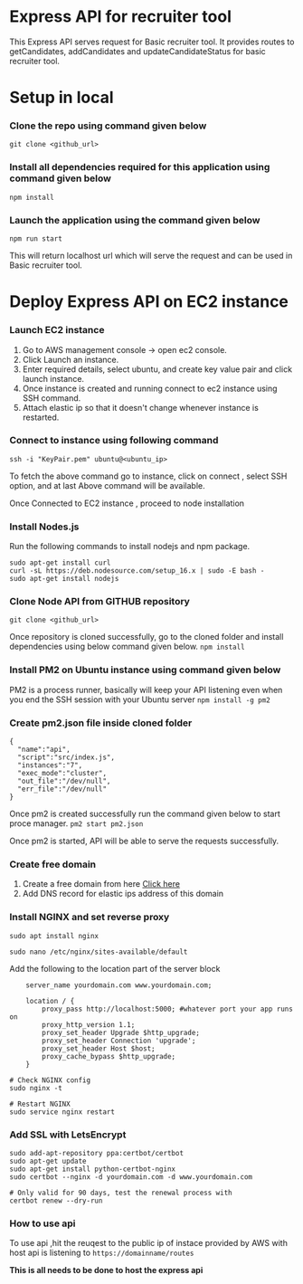 # Express API for recruiter tool
This Express API serves request for Basic recruiter tool. It provides routes to getCandidates, addCandidates and updateCandidateStatus for basic recruiter tool.

# Setup in local
### Clone the repo using command given below
`git clone <github_url>`

### Install all dependencies required for this application using command given below
`npm install`

### Launch the application using the command given below
`npm run start`

This will return localhost url which will serve the request and can be used in Basic recruiter tool.

# Deploy Express API on EC2 instance

### Launch EC2 instance
1. Go to AWS management console -> open ec2 console.
1. Click Launch an instance.
1. Enter required details, select ubuntu, and create key value pair and click launch instance.
1. Once instance is created and running connect to ec2 instance using SSH command.
1. Attach elastic ip so that it doesn't change whenever instance is restarted.

### Connect to instance using following command
`ssh -i "KeyPair.pem" ubuntu@<ubuntu_ip>`

To fetch the above command go to instance, click on connect , select SSH option, and at last Above command will be available.

Once Connected to EC2 instance , proceed to node installation

### Install Nodes.js
Run the following commands to install nodejs and npm package.
```
sudo apt-get install curl
curl -sL https://deb.nodesource.com/setup_16.x | sudo -E bash -
sudo apt-get install nodejs
```

### Clone Node API from GITHUB repository
`git clone <github_url>`

Once repository is cloned successfully, go to the cloned folder and install dependencies using below command given below.
`npm install`

### Install PM2 on Ubuntu instance using command given below
PM2 is a process runner, basically will keep your API listening even when you end the SSH session with your Ubuntu server
`npm install -g pm2`

### Create pm2.json file inside cloned folder
```
{
  "name":"api",
  "script":"src/index.js",
  "instances":"7",
  "exec_mode":"cluster",
  "out_file":"/dev/null",
  "err_file":"/dev/null"
}
```

Once pm2 is created successfully run the command given below to start proce manager.
`pm2 start pm2.json`

Once pm2 is started, API will be able to serve the requests successfully.

### Create free domain

1. Create a free domain from here [Click here](https://freedomain.one/index.jsp)
1. Add DNS record for elastic ips address of this domain

### Install NGINX and set reverse proxy
```
sudo apt install nginx

sudo nano /etc/nginx/sites-available/default
```
Add the following to the location part of the server block
```
    server_name yourdomain.com www.yourdomain.com;

    location / {
        proxy_pass http://localhost:5000; #whatever port your app runs on
        proxy_http_version 1.1;
        proxy_set_header Upgrade $http_upgrade;
        proxy_set_header Connection 'upgrade';
        proxy_set_header Host $host;
        proxy_cache_bypass $http_upgrade;
    }
```
```
# Check NGINX config
sudo nginx -t

# Restart NGINX
sudo service nginx restart
```
### Add SSL with LetsEncrypt
```
sudo add-apt-repository ppa:certbot/certbot
sudo apt-get update
sudo apt-get install python-certbot-nginx
sudo certbot --nginx -d yourdomain.com -d www.yourdomain.com

# Only valid for 90 days, test the renewal process with
certbot renew --dry-run
```

### How to use api
To use api ,hit the reuqest to the public ip of instace provided by AWS with host api is listening to
`https://domainname/routes`

**This is all needs to be done to host the express api**

